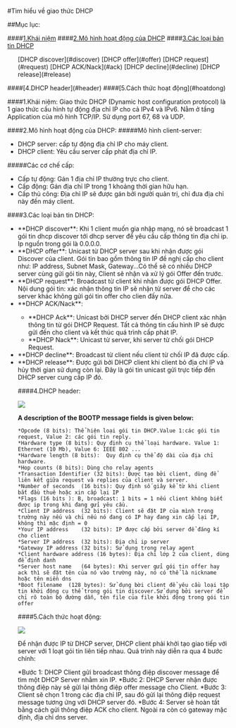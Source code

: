 #Tìm hiểu về giao thức DHCP

##Mục lục:

####[1.Khái niệm](#khainiem)
####[2.Mô hình hoạt động của DHCP](#tacdung)
####[3.Các loại bản tin DHCP](#bantin)
<ul>
[DHCP discover](#discover)
[DHCP offer](#offer)
[DHCP request](#request)
[DHCP ACK/Nack](#ack)
[DHCP decline](#decline)
[DHCP release](#release)
</ul>
####[4.DHCP header](#header)
####[5.Cách thức hoạt động](#hoatdong)

<a name="khainiem"></a>
####1.Khái niệm:
Giao thức DHCP (Dynamic host configuration protocol) là 1 giao thức cấu hình tự động địa chỉ IP cho cả IPv4 và IPv6. Nằm ở tầng Application của mô hình TCP/IP. Sử dụng port 67, 68 và UDP.

 <a name="tacdung"></a>
####2.Mô hình hoạt động của DHCP:
#####Mô hình client-server:
<ul>
	<li>DHCP server: cấp tự động địa chỉ IP cho máy client.</li>
	<li>DHCP client: Yêu cầu server cấp phát địa chỉ IP.</li>
</ul>
#####Các cơ chế cấp:
<ul>
	<li>Cấp tự động: Gán 1 địa chỉ IP thường trực cho client.</li>
	<li>Cấp động: Gán địa chỉ IP trong 1 khoảng thời gian hữu hạn.</li>
	<li>Cấp thủ công: Địa chỉ IP sẽ được gán bởi người quản trị, chỉ đưa địa chỉ này đến máy client.</li>
</ul>

<a name="bantin"></a>
####3.Các loại bản tin DHCP:
<ul>
<li>**DHCP discover**: Khi 1 client muốn gia nhập mạng, nó sẽ broadcast 1 gói tin dhcp discover tới dhcp server để yêu cầu cấp thông tin địa chỉ ip. Ip nguồn trong gói là 0.0.0.0.</li>
<li>**DHCP offer**: Unicast từ DHCP server sau khi nhận được gói Discover của client. Gói tin bao gồm thông tin IP đề nghị cấp cho client như: IP address, Subnet Mask, Gateway...Có thể sẽ có nhiều DHCP server cùng gửi gói tin này, Client sẽ nhận và xử lý gói Offer đến trước.</li>
<li>**DHCP request**: Broadcast từ client khi nhận được gói DHCP Offer. Nội dung gói tin: xác nhận thông tin IP sẽ nhận từ server để cho các server khác không gửi gói tin offer cho clien đấy nữa.</li>
<li>**DHCP ACK/Nack**:</li>
<ul>
	<li>**DHCP Ack**: Unicast bởi DHCP server đến DHCP client xác nhận thông tin từ gói DHCP Request. Tất cả thông tin cấu hình IP sẽ được gửi đến cho client và kết thúc quá trình cấp phát IP.</li>
	<li>**DHCP Nack**: Unicast từ server, khi server từ chối gói DHCP Request.</li>
</ul>
<li>**DHCP decline**: Broadcast từ client nếu client từ chối IP đã được cấp.</li>
<li>**DHCP release**: Được gửi bởi DHCP client khi client bỏ địa chỉ IP và hủy thời gian sử dụng còn lại. Đây là gói tin unicast gửi trực tiếp đến DHCP server cung cấp IP đó.</li>

<a name="header"></a>
####4.DHCP header:

<img src="http://www.technologyuk.net/the_internet/internet/images/bootp_message_format.gif">

**A description of the BOOTP message fields is given below:**

	*Opcode (8 bits): Thể hiện loại gói tin DHCP.Value 1:các gói tin request, Value 2: các gói tin reply.
	*Hardware type (8 bits): Quy định cụ thể loại hardware. Value 1: Ethernet (10 Mb), Value 6: IEEE 802 ...
	*Hardware length (8 bits): 	Quy định cụ thể độ dài của địa chỉ hardware.
	*Hop counts	(8 bits): Dùng cho relay agents
	*Transaction Identifier	(32 bits): Được tạo bởi client, dùng để liên kết giữa request và replies của client và server.
	*Number of seconds	(16 bits): Quy định số giây kể từ khi client bắt đầu thuê hoặc xin cấp lại IP
	*Flags (16 bits	): B, broadcast: 1 bits = 1 nếu client không biết được ip trong khi đang gửi yêu cầu.
	*Client IP address	(32 bits): Client sẽ đặt IP của mình trong trường này nếu và chỉ nếu nó đang có IP hay đang xin cấp lại IP, không thì mặc định = 0
	*Your IP address	(32 bits): IP được cấp bởi server để đăng kí cho client
	*Server IP address	(32 bits): Địa chỉ ip server
	*Gateway IP address	(32 bits): Sử dụng trong relay agent
	*Client hardware address (16 bytes): Địa chỉ lớp 2 của client, dùng để định danh
	*Server host name	(64 bytes): Khi server gửi gói tin offer hay ack thì sẽ đặt tên của nó vào trường này, nó có thể là nickname hoặc tên miền dns
	*Boot filename	(128 bytes): Sử dụng bời client để yêu cầu loại tập tin khởi động cụ thể trong gói tin discover.Sử dụng bởi server để chỉ rõ toàn bộ đường dẫn, tên file của file khởi động trong gói tin offer
	
<a name="hoatdong"></a>
####5.Cách thức hoạt động:

<img src="http://tecadmin.net/wp-content/uploads/2013/03/dhcp.png">

Để nhận được IP từ DHCP server, DHCP client phải khởi tạo giao tiếp với server với 1 loạt gói tin liên tiếp nhau. Quá trình này diễn ra qua 4 bước chính:

*Bước 1: DHCP Client gửi broadcast thông điệp discover message để tìm một DHCP Server nhằm xin IP.
*Bước 2: DHCP Server nhận được thông điệp này sẽ gửi lại thông điệp offer message cho Client.
*Bước 3: Client sẽ chọn 1 trong các địa chỉ IP, sau đó gửi lại thông điệp request message tương ứng với DHCP server đó.
*Bước 4: Server sẽ hoàn tất bằng cách gửi thông điệp ACK cho client. Ngoài ra còn có gateway mặc định, địa chỉ dns server.



